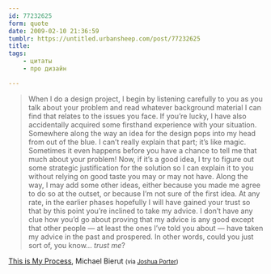 ```yaml
---
id: 77232625
form: quote
date: 2009-02-10 21:36:59
tumblr: https://untitled.urbansheep.com/post/77232625
title: 
tags:
    - цитаты
    - про дизайн

---
```


<blockquote>
When I do a design project, I begin by listening carefully to you as you talk about your problem and read whatever background material I can find that relates to the issues you face. If you’re lucky, I have also accidentally acquired some firsthand experience with your situation. Somewhere along the way an idea for the design pops into my head from out of the blue. I can’t really explain that part; it’s like magic. Sometimes it even happens before you have a chance to tell me that much about your problem! Now, if it’s a good idea, I try to figure out some strategic justification for the solution so I can explain it to you without relying on good taste you may or may not have. Along the way, I may add some other ideas, either because you made me agree to do so at the outset, or because I’m not sure of the first idea. At any rate, in the earlier phases hopefully I will have gained your trust so that by this point you’re inclined to take my advice. I don’t have any clue how you’d go about proving that my advice is any good except that other people — at least the ones I’ve told you about — have taken my advice in the past and prospered. In other words, could you just sort of, you know… <em>trust me</em>?
</blockquote>

<a href="http://www.designobserver.com/archives/entry.html?id=17485">This is My Process</a>, Michael Bierut <small>(via <a href="http://bokardo.com/archives/is-good-design-replicable/">Joshua Porter</a>)</small>
